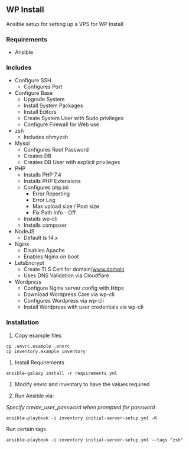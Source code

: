 ## WP Install

Ansible setup for setting up a VPS for WP Install

### Requirements

* Ansible

### Includes

* Configure SSH
  * Configures Port
* Configure Base
  * Upgrade System
  * Install System Packages
  * Install Editors
  * Create System User with Sudo privileges
  * Configure Firewall for Web use
* zsh
  * Includes ohmyzsh
* Mysql
  * Configures Root Password
  * Creates DB
  * Creates DB User with explicit privileges
* PHP
  * Installs PHP 7.4
  * Installs PHP Extensions
  * Configures php.ini
    * Error Reporting
    * Error Log
    * Max upload size / Post size
    * Fix Path Info - Off
  * Installs wp-cli
  * Installs composer
* NodeJS
  * Default is 14.x
* Nginx
  * Disables Apache
  * Enables Nginx on boot
* LetsEncrypt
  * Create TLS Cert for domain/www.domain
  * Uses DNS Validation via Cloudflare
* Wordpress
  * Configure Nginx server config with Https
  * Download Wordpress Core via wp-cli
  * Configures Wordpress via wp-cli
  * Install Wordpress with user credentials via wp-cli

### Installation

1. Copy example files

```
cp .envrc.example .envrc
cp inventory.example inventory
```

1. Install Requirements

```
ansible-galaxy install -r requirements.yml
```

1. Modify envrc and inventory to have the values required

1. Run Ansible via:

_Specify create_user_password when prompted for password_

```
ansible-playbook -i inventory initial-server-setup.yml -K
```

Run certain tags

```
ansible-playbook -i inventory initial-server-setup.yml --tags "zsh"
```

